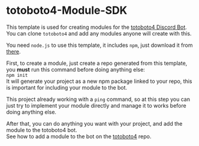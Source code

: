 # totoboto4-Module-SDK

This template is used for creating modules for the [totoboto4 Discord Bot](https://github.com/totobono4/totoboto4).  
You can clone `totoboto4` and add any modules anyone will create with this.

You need `node.js` to use this template, it includes `npm`, just download it from [there](https://nodejs.org/en/download/).

First, to create a module, just create a repo generated from this template, you **must** run this command before doing anything else:  
`npm init`  
It will generate your project as a new npm package linked to your repo, this is important for including your module to the bot.

This project already working with a `ping` command, so at this step you can just try to implement your module directly and manage it to works before doing anything else.

After that, you can do anything you want with your project, and add the module to the totoboto4 bot.  
See how to add a module to the bot on the [totoboto4](https://github.com/totobono4/totoboto4) repo.
